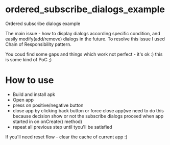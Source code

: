 # ordered_subscribe_dialogs_example
Ordered subscribe dialogs example

The main issue - how to display dialogs according specific condition, and easily modify(add/remove) dialogs in the future.
To resolve this issue I used Chain of Responsibility pattern.

You coud find some gaps and things which work not perfect - it's ok :) this is some kind of PoC ;)

# How to use
- Build and install apk
- Open app
- press on positive/negative button
- close app by clicking back button or force close app(we need to do this because decision show or not the subscribe dialogs proceed when app started in on onCreate() method)
- repeat all previous step until tyou'll be satisfied

If you'll need reset flow - clear the cache of current app :)
